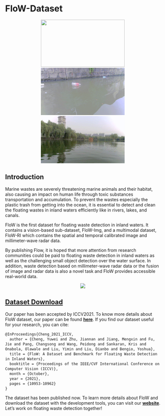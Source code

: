 # FloW-Dataset


<a href="http://www.orca-tech.cn/datasets"><div align=center>
<img src="https://github.com/ORCA-TECH/FloW-Dataset/blob/main/Pictures/scene1.gif" width="272" height="153"/>
<img src="https://github.com/ORCA-TECH/FloW-Dataset/blob/main/Pictures/scene2.gif" width="272" height="153"/>
<img src="https://github.com/ORCA-TECH/FloW-Dataset/blob/main/Pictures/scene3.gif" width="272" height="153"/>
</div>
</a>

## Introduction

Marine wastes are severely threatening marine animals and their habitat, also causing an impact on human life through toxic substances transportation and accumulation. To prevent the wastes especially the plastic trash from getting into the ocean, it is essential to detect and clean the floating wastes in inland waters efficiently like in rivers, lakes, and canals.

FloW is the first dataset for floating waste detection in inland waters. It contains a vision-based sub-dataset, FloW-Img, and a multimodal dataset, FloW-RI which contains the spatial and temporal calibrated image and millimeter-wave radar data. 

By publishing Flow, it is hoped that more attention from research communities could be paid to floating waste detection in inland waters as well as the challenging small object detection over the water surface. In addition, waste detection based on millimeter-wave radar data or the fusion of image and radar data is also a novel task and FloW provides accessible real-world data.


<a href="http://www.orca-tech.cn/datasets"><div align=center>
<img src="https://github.com/ORCA-TECH/FloW-Dataset/blob/main/Pictures/FloWRI.gif" width="850"/>
</div>
</a>

## [Dataset Download](http://www.orca-tech.cn/datasets)

Our paper has been accepted by ICCV2021. To know more details about FloW dataset, our paper can be found **[here](https://openaccess.thecvf.com/content/ICCV2021/html/Cheng_FloW_A_Dataset_and_Benchmark_for_Floating_Waste_Detection_in_ICCV_2021_paper.html)**. If you find our dataset useful for your research, you can cite:

```
@InProceedings{Cheng_2021_ICCV, 
  author = {Cheng, Yuwei and Zhu, Jiannan and Jiang, Mengxin and Fu, Jie and Pang, Changsong and Wang, Peidong and Sankaran, Kris and Onabola, Olawale and Liu, Yimin and Liu, Dianbo and Bengio, Yoshua}, 
  title = {FloW: A Dataset and Benchmark for Floating Waste Detection in Inland Waters}, 
  booktitle = {Proceedings of the IEEE/CVF International Conference on Computer Vision (ICCV)}, 
  month = {October}, 
  year = {2021}, 
  pages = {10953-10962}
}
```

The dataset has been published now. To learn more details about FloW and download the dataset with the development tools, you can visit our **[website](http://www.orca-tech.cn/datasets)**. Let’s work on floating waste detection together!
